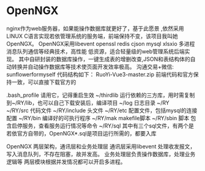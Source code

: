 # OpenNGX
nginx作为web服务器，如果能操作数据库就更好了，基于此愿景 ,依然采用LINUX C语言实现若依管理系统的服务端，前端保持不变，该项目我叫她OpenNGX。 OpenNGX采用libevent openssl redis cjson  mysql xlsxio 多进程 消息队列通信等经典技术，高性能 低资源，适合轻量级的web管理系统后端实现。 其中自研封装的数据库操作，一键生成表的增删改查,JSON和表结构体的自动转换并自动操作数据库等技术使页面开发效率极高。
沟通交易+微信: sunflowerformyself
代码结构如下：
RuoYi-Vue3-master.zip   前端代码和官方保持一致，可以直接下载官方的

.bash_profile  请用它，记得重启生效
~/thirdlib     运行依赖的三方库，用时需复制到~/RY/lib，也可以自己下载安装后，编译项目
~/log          日志目录
~/RY           
~/RY/src       代码文件
~/RY/include   头文件
~/RY/etc       配置文件，包括mysql的连接配置
~/RY/bin       编译好的可执行程序
~/RY/mak       makefile脚本
~/RY/sbin      脚本 包含启停服务，查看服务运行情况等命令
~/RY/sql       其中有三个sql文件，有两个是若依官方自带的，OpenNGX*.sql是项目运行所需的，都要入库

OpenNGX 两层架构，通讯层和业务处理层  通讯层采用libevent 处理收发报文，写入消息队列，不存在阻塞，故并发高。 业务处理层负责操作数据库，处理业务逻辑等 两层模块根据并发情况都可以开启多进程。

    
